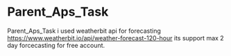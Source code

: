 # Parent_Aps_Task
Parent_Aps_Task
i used weatherbit api for forecasting 
https://www.weatherbit.io/api/weather-forecast-120-hour
its support max 2 day forcecasting for free account.

